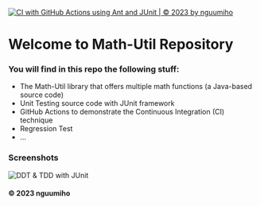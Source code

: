[![CI with GitHub Actions using Ant and JUnit | © 2023 by nguumiho](https://github.com/nguumiho/math-util/actions/workflows/ci-junit.yml/badge.svg)](https://github.com/nguumiho/math-util/actions/workflows/ci-junit.yml)

# Welcome to Math-Util Repository
### You will find in this repo the following stuff:
* The Math-Util library that offers multiple math functions (a Java-based source code)
* Unit Testing source code with JUnit framework
* GitHub Actions to demonstrate the Continuous Integration (CI) technique
* Regression Test
* ...

### Screenshots
![DDT & TDD with JUnit](https://github.com/nguumiho/math-util/blob/main/images/DDT%20with%20JUnit.png)

#### © 2023 nguumiho